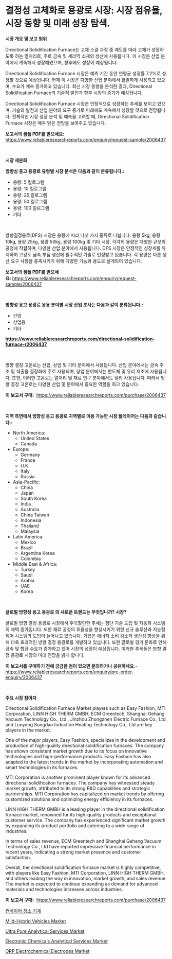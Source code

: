 <p><h1>결정성 고체화로 용광로 시장: 시장 점유율, 시장 동향 및 미래 성장 탐색.</h1></p><p><strong>시장 개요 및 보고 범위</strong></p>
<p><p>Directional Solidification Furnace는 고체 소결 과정 중 궤도를 따라 고체가 성장하도록 하는 열처리로, 주로 금속 및 세라믹 소재의 생산에 사용됩니다. 이 시장은 산업 분야에서 계속해서 성장해왔으며, 향후에도 성장이 예상됩니다.</p><p>Directional Solidification Furnace 시장은 예측 기간 동안 연평균 성장률 7.2%로 성장할 것으로 예상됩니다. 현재 이 시장은 다양한 산업 분야에서 활발하게 사용되고 있으며, 수요가 계속 증가하고 있습니다. 최신 시장 동향을 분석한 결과, Directional Solidification Furnace의 기술적 발전과 향후 시장의 증가가 예상됩니다.</p><p>Directional Solidification Furnace 시장은 안정적으로 성장하는 추세를 보이고 있으며, 기술의 발전과 산업 분야의 요구 증가로 미래에도 계속해서 성장할 것으로 전망됩니다. 전체적인 시장 성장 분석 및 예측을 고려할 때, Directional Solidification Furnace 시장은 매우 밝은 전망을 보여주고 있습니다.</p></p>
<p><strong>보고서의 샘플 PDF를 받으세요:</strong> <a href="https://www.reliableresearchreports.com/enquiry/request-sample/2006437">https://www.reliableresearchreports.com/enquiry/request-sample/2006437</a></p>
<p>&nbsp;</p>
<p><strong>시장 세분화</strong></p>
<p><strong>방향성 응고 용광로 유형별 시장 분석은 다음과 같이 분류됩니다.:</strong></p>
<p><ul><li>용량: 5 킬로그램</li><li>용량: 10 킬로그램</li><li>용량: 25 킬로그램</li><li>용량: 50 킬로그램</li><li>용량: 100 킬로그램</li><li>기타</li></ul></p>
<p>&nbsp;</p>
<p><p>방향결정용로(DFS) 시장은 용량에 따라 다섯 가지 종류로 나뉩니다: 용량 5kg, 용량 10kg, 용량 25kg, 용량 50kg, 용량 100kg 및 기타 시장. 각각의 용량은 다양한 규모의 공정에 적합하며, 다양한 산업 분야에서 사용됩니다. DFS 시장은 안정적인 성장세를 유지하며 고강도 금속 부품 생산에 필수적인 기술로 인정받고 있습니다. 각 용량은 다른 생산 요구 사항을 충족시키기 위해 다양한 기능과 용도로 설계되어 있습니다.</p></p>
<p><strong>보고서의 샘플 PDF를 받으세요:</strong>&nbsp;<a href="https://www.reliableresearchreports.com/enquiry/request-sample/2006437">https://www.reliableresearchreports.com/enquiry/request-sample/2006437</a></p>
<p>&nbsp;</p>
<p><strong> 방향성 응고 용광로 응용 분야별 시장 산업 조사는 다음과 같이 분류됩니다.:</strong></p>
<p><ul><li>산업</li><li>상업용</li><li>기타</li></ul></p>
<p><strong><a href="https://www.reliableresearchreports.com/directional-solidification-furnace-r2006437">https://www.reliableresearchreports.com/directional-solidification-furnace-r2006437</a></strong></p>
<p>&nbsp;</p>
<p><p>방향 결정 고온로는 산업, 상업 및 기타 분야에서 사용됩니다. 산업 분야에서는 금속 주조 및 석출물 결정화에 주로 사용되며, 상업 분야에서는 반도체 및 유리 제조에 사용됩니다. 또한, 이러한 고온로는 열처리 및 재료 연구 분야에서도 널리 사용됩니다. 따라서 방향 결정 고온로는 다양한 산업 및 분야에서 중요한 역할을 하고 있습니다.</p></p>
<p><strong>이 보고서 구매:</strong>&nbsp; <a href="https://www.reliableresearchreports.com/purchase/2006437">https://www.reliableresearchreports.com/purchase/2006437</a></p>
<p>&nbsp;</p>
<p><strong>지역 측면에서 방향성 응고 용광로 지역별로 이용 가능한 시장 플레이어는 다음과 같습니다.:</strong></p>
<p><ul>
    <li>
        North America:
        <ul>
            <li>United States</li>
            <li>Canada</li>
        </ul>
    </li>
    <li>
        Europe:
        <ul>
            <li>Germany</li>
            <li>France</li>
            <li>U.K.</li>
            <li>Italy</li>
            <li>Russia</li>
        </ul>
    </li>
    <li>
        Asia-Pacific:
        <ul>
            <li>China</li>
            <li>Japan</li>
            <li>South Korea</li>
            <li>India</li>
            <li>Australia</li>
            <li>China Taiwan</li>
            <li>Indonesia</li>
            <li>Thailand</li>
            <li>Malaysia</li>
        </ul>
    </li>
    <li>
        Latin America:
        <ul>
            <li>Mexico</li>
            <li>Brazil</li>
            <li>Argentina Korea</li>
            <li>Colombia</li>
        </ul>
    </li>
    <li>
        Middle East & Africa:
        <ul>
            <li>Turkey</li>
            <li>Saudi</li>
            <li>Arabia</li>
            <li>UAE</li>
            <li>Korea</li>
        </ul>
    </li>
    </ul></p>
<p>&nbsp;</p>
<p><strong>글로벌 방향성 응고 용광로 의 새로운 트렌드는 무엇입니까? 시장?</strong></p>
<p><p>글로벌 방향 결정 용광로 시장에서 주목할만한 추세는 첨단 기술 도입 및 자동화 시스템의 채택 증가입니다. 또한 재료 공정의 효율성을 향상시키기 위한 신규 솔루션과 지능형 제어 시스템의 도입이 늘어나고 있습니다. 기업은 에너지 소비 감소와 생산성 향상을 위해 더욱 효과적인 방향 결정 용광로를 개발하고 있습니다. 또한 글로벌 경기 둔화로 인해 금속 및 합금 수요가 증가하고 있어 시장의 성장이 예상됩니다. 이러한 추세들은 방향 결정 용광로 시장의 미래 전망을 밝게 합니다.</p></p>
<p><strong>이 보고서를 구매하기 전에 궁금한 점이 있으면 문의하거나 공유하세요.</strong>- <a href="https://www.reliableresearchreports.com/enquiry/pre-order-enquiry/2006437">https://www.reliableresearchreports.com/enquiry/pre-order-enquiry/2006437</a></p>
<p>&nbsp;</p>
<p><strong>주요 시장 참여자</strong></p>
<p><p>Directional Solidification Furnace Market players such as Easy Fashion, MTI Corporation, LINN HIGH THERM GMBH, ECM Greentech, Shanghai Gehang Vacuum Technology Co., Ltd., Jinzhou Zhongzhen Electric Furnace Co., Ltd, and Luoyang Songdao Induction Heating Technology Co., Ltd are key players in the market.</p><p>One of the major players, Easy Fashion, specializes in the development and production of high-quality directional solidification furnaces. The company has shown consistent market growth due to its focus on innovative technologies and high-performance products. Easy Fashion has also adapted to the latest trends in the market by incorporating automation and smart technologies in its furnaces.</p><p>MTI Corporation is another prominent player known for its advanced directional solidification furnaces. The company has witnessed steady market growth, attributed to its strong R&D capabilities and strategic partnerships. MTI Corporation has capitalized on market trends by offering customized solutions and optimizing energy efficiency in its furnaces.</p><p>LINN HIGH THERM GMBH is a leading player in the directional solidification furnace market, renowned for its high-quality products and exceptional customer service. The company has experienced significant market growth by expanding its product portfolio and catering to a wide range of industries.</p><p>In terms of sales revenue, ECM Greentech and Shanghai Gehang Vacuum Technology Co., Ltd have reported impressive financial performance in recent years, indicating a strong market presence and customer satisfaction.</p><p>Overall, the directional solidification furnace market is highly competitive, with players like Easy Fashion, MTI Corporation, LINN HIGH THERM GMBH, and others leading the way in innovation, market growth, and sales revenue. The market is expected to continue expanding as demand for advanced materials and technologies increases across industries.</p></p>
<p><strong>이 보고서 구매:</strong>&nbsp;&nbsp;<a href="https://www.reliableresearchreports.com/purchase/2006437">https://www.reliableresearchreports.com/purchase/2006437</a></p>
<p><p><a href="https://github.com/Howaoole34545/Market-Research-Report-List-1/blob/main/186916853876.md">컨베이어 청소 기계</a></p><p><a href="https://www.linkedin.com/pulse/mild-hybrid-vehicles-market-challenges-opportunities-growth-drivers-ynp3f?trackingId=O5tPuM66cPZQiH6Fm45log%3D%3D">Mild-Hybrid Vehicles Market</a></p><p><a href="https://github.com/nathandecarvalho/Market-Research-Report-List-3/blob/main/ultra-pure-analytical-services-market.md">Ultra Pure Analytical Services Market</a></p><p><a href="https://github.com/julyju69/Market-Research-Report-List-3/blob/main/electronic-chemicals-analytical-services-market.md">Electronic Chemicals Analytical Services Market</a></p><p><a href="https://www.linkedin.com/pulse/orp-electrochemical-electrodes-market-insights-cagr-trends-growth-qgerc?trackingId=DuJnHmaS4uKJnmsuwz%2BopA%3D%3D">ORP Electrochemical Electrodes Market</a></p></p>